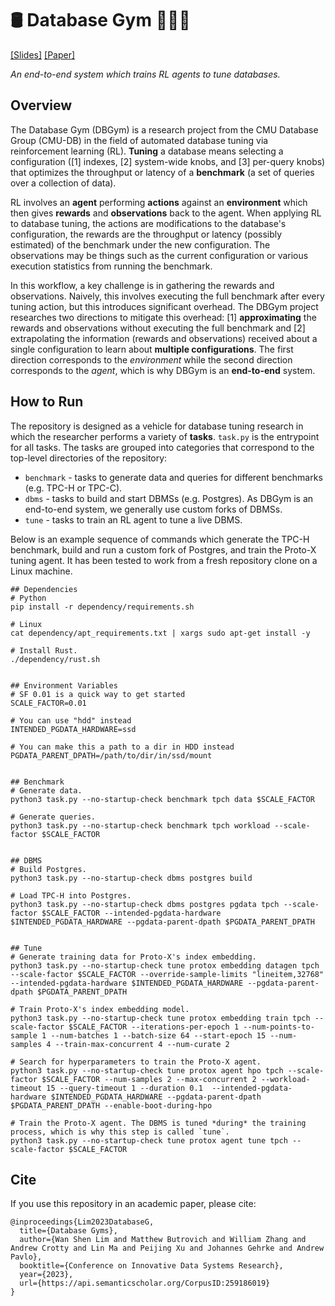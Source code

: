 # 🛢️ Database Gym 🏋🏻‍♂️
[\[Slides\]](http://www.cidrdb.org/cidr2023/slides/p27-lim-slides.pdf) [\[Paper\]](https://www.cidrdb.org/cidr2023/papers/p27-lim.pdf)

*An end-to-end system which trains RL agents to tune databases.*

## Overview
The Database Gym (DBGym) is a research project from the CMU Database Group (CMU-DB) in the field of automated database tuning via reinforcement learning (RL). **Tuning** a database means selecting a configuration ([1] indexes, [2] system-wide knobs, and [3] per-query knobs) that optimizes the throughput or latency of a **benchmark** (a set of queries over a collection of data).

RL involves an **agent** performing **actions** against an **environment** which then gives **rewards** and **observations** back to the agent. When applying RL to database tuning, the actions are modifications to the database's configuration, the rewards are the throughput or latency (possibly estimated) of the benchmark under the new configuration. The observations may be things such as the current configuration or various execution statistics from running the benchmark.

In this workflow, a key challenge is in gathering the rewards and observations. Naively, this involves executing the full benchmark after every tuning action, but this introduces significant overhead. The DBGym project researches two directions to mitigate this overhead: [1] **approximating** the rewards and observations without executing the full benchmark and [2] extrapolating the information (rewards and observations) received about a single configuration to learn about **multiple configurations**. The first direction corresponds to the *environment* while the second direction corresponds to the *agent*, which is why DBGym is an **end-to-end** system.

## How to Run
The repository is designed as a vehicle for database tuning research in which the researcher performs a variety of **tasks**. `task.py` is the entrypoint for all tasks. The tasks are grouped into categories that correspond to the top-level directories of the repository:
* `benchmark` - tasks to generate data and queries for different benchmarks (e.g. TPC-H or TPC-C).
* `dbms` - tasks to build and start DBMSs (e.g. Postgres). As DBGym is an end-to-end system, we generally use custom forks of DBMSs.
* `tune` - tasks to train an RL agent to tune a live DBMS.

Below is an example sequence of commands which generate the TPC-H benchmark, build and run a custom fork of Postgres, and train the Proto-X tuning agent. It has been tested to work from a fresh repository clone on a Linux machine.
```
## Dependencies
# Python
pip install -r dependency/requirements.sh

# Linux
cat dependency/apt_requirements.txt | xargs sudo apt-get install -y

# Install Rust.
./dependency/rust.sh


## Environment Variables
# SF 0.01 is a quick way to get started
SCALE_FACTOR=0.01

# You can use "hdd" instead
INTENDED_PGDATA_HARDWARE=ssd

# You can make this a path to a dir in HDD instead
PGDATA_PARENT_DPATH=/path/to/dir/in/ssd/mount


## Benchmark
# Generate data.
python3 task.py --no-startup-check benchmark tpch data $SCALE_FACTOR

# Generate queries.
python3 task.py --no-startup-check benchmark tpch workload --scale-factor $SCALE_FACTOR


## DBMS
# Build Postgres.
python3 task.py --no-startup-check dbms postgres build

# Load TPC-H into Postgres.
python3 task.py --no-startup-check dbms postgres pgdata tpch --scale-factor $SCALE_FACTOR --intended-pgdata-hardware $INTENDED_PGDATA_HARDWARE --pgdata-parent-dpath $PGDATA_PARENT_DPATH


## Tune
# Generate training data for Proto-X's index embedding.
python3 task.py --no-startup-check tune protox embedding datagen tpch --scale-factor $SCALE_FACTOR --override-sample-limits "lineitem,32768" --intended-pgdata-hardware $INTENDED_PGDATA_HARDWARE --pgdata-parent-dpath $PGDATA_PARENT_DPATH

# Train Proto-X's index embedding model.
python3 task.py --no-startup-check tune protox embedding train tpch --scale-factor $SCALE_FACTOR --iterations-per-epoch 1 --num-points-to-sample 1 --num-batches 1 --batch-size 64 --start-epoch 15 --num-samples 4 --train-max-concurrent 4 --num-curate 2

# Search for hyperparameters to train the Proto-X agent.
python3 task.py --no-startup-check tune protox agent hpo tpch --scale-factor $SCALE_FACTOR --num-samples 2 --max-concurrent 2 --workload-timeout 15 --query-timeout 1 --duration 0.1  --intended-pgdata-hardware $INTENDED_PGDATA_HARDWARE --pgdata-parent-dpath $PGDATA_PARENT_DPATH --enable-boot-during-hpo

# Train the Proto-X agent. The DBMS is tuned *during* the training process, which is why this step is called `tune`.
python3 task.py --no-startup-check tune protox agent tune tpch --scale-factor $SCALE_FACTOR
```

## Cite
If you use this repository in an academic paper, please cite:
```
@inproceedings{Lim2023DatabaseG,
  title={Database Gyms},
  author={Wan Shen Lim and Matthew Butrovich and William Zhang and Andrew Crotty and Lin Ma and Peijing Xu and Johannes Gehrke and Andrew Pavlo},
  booktitle={Conference on Innovative Data Systems Research},
  year={2023},
  url={https://api.semanticscholar.org/CorpusID:259186019}
}
```
